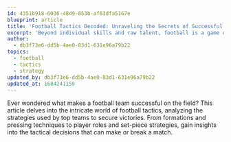 ```yaml
---
id: 4351b918-6036-48d9-853b-af63dfa5167e
blueprint: article
title: 'Football Tactics Decoded: Unraveling the Secrets of Successful Teams'
excerpt: 'Beyond individual skills and raw talent, football is a game of strategy. Unravel the secrets behind successful teams as we explore the tactical intricacies that shape the beautiful game.'
author:
  - db3f73e6-dd5b-4ae0-83d1-631e96a79b22
topics:
  - football
  - tactics
  - strategy
updated_by: db3f73e6-dd5b-4ae0-83d1-631e96a79b22
updated_at: 1684241159
---
```

Ever wondered what makes a football team successful on the field? This article delves into the intricate world of football tactics, analyzing the strategies used by top teams to secure victories. From formations and pressing techniques to player roles and set-piece strategies, gain insights into the tactical decisions that can make or break a match.